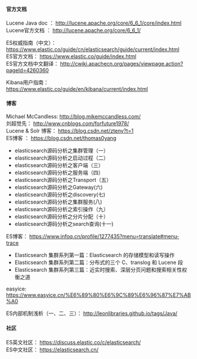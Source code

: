#### 官方文档
Lucene Java doc ： http://lucene.apache.org/core/6_6_1/core/index.html  
Lucene官方文档 ： http://lucene.apache.org/core/6_6_1/  

ES权威指南（中文）：https://www.elastic.co/guide/cn/elasticsearch/guide/current/index.html  
ES官方文档： https://www.elastic.co/guide/index.html  
ES官方文档中文翻译： http://cwiki.apachecn.org/pages/viewpage.action?pageId=4260360

Kibana用户指南： https://www.elastic.co/guide/en/kibana/current/index.html 

#### 博客
Michael McCandless: http://blog.mikemccandless.com/  
刘超觉先： http://www.cnblogs.com/forfuture1978/   
Lucene & Solr 博客： https://blog.csdn.net/zteny?t=1  
ES博客 ： https://blog.csdn.net/thomas0yang
- elasticsearch源码分析之集群管理（一）  
- elasticsearch源码分析之启动过程（二）
- elasticsearch源码分析之客户端（三） 
- elasticsearch源码分析之服务端（四）
- elasticsearch源码分析之Transport（五）
- elasticsearch源码分析之Gateway(六) 
- elasticsearch源码分析之discovery(七)
- elasticsearch源码分析之集群服务(八)  
- elasticsearch源码分析之索引操作（九）
- elasticsearch源码分析之分片分配（十） 
- elasticsearch源码分析之search查询(十一) 

ES博客： https://www.infoq.cn/profile/1277435?menu=translate#menu-trace  
- Elasticsearch 集群系列第一篇：Elasticsearch 的存储模型和读写操作 
- Elasticsearch 集群系列第二篇：分布式的三个 C、translog 和 Lucene 段
- Elasticsearch 集群系列第三篇：近实时搜索、深层分页问题和搜索相关性权衡之道

easyice: https://www.easyice.cn/%E6%89%80%E6%9C%89%E6%96%87%E7%AB%A0 

ES内部机制浅析（一、二、三）： http://leonlibraries.github.io/tags/Java/  

#### 社区 
ES英文社区： https://discuss.elastic.co/c/elasticsearch/   
ES中文社区： https://elasticsearch.cn/ 